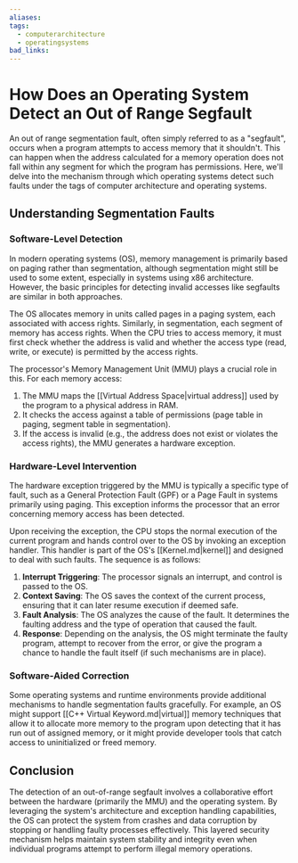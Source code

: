 ```yaml
---
aliases:
tags:
  - computerarchitecture
  - operatingsystems
bad_links:
---
```

# How Does an Operating System Detect an Out of Range Segfault

An out of range segmentation fault, often simply referred to as a "segfault", occurs when a program attempts to access memory that it shouldn't. This can happen when the address calculated for a memory operation does not fall within any segment for which the program has permissions. Here, we'll delve into the mechanism through which operating systems detect such faults under the tags of computer architecture and operating systems.

## Understanding Segmentation Faults

### Software-Level Detection

In modern operating systems (OS), memory management is primarily based on paging rather than segmentation, although segmentation might still be used to some extent, especially in systems using x86 architecture. However, the basic principles for detecting invalid accesses like segfaults are similar in both approaches.

The OS allocates memory in units called pages in a paging system, each associated with access rights. Similarly, in segmentation, each segment of memory has access rights. When the CPU tries to access memory, it must first check whether the address is valid and whether the access type (read, write, or execute) is permitted by the access rights.

The processor's Memory Management Unit (MMU) plays a crucial role in this. For each memory access:

1. The MMU maps the [[Virtual Address Space|virtual address]] used by the program to a physical address in RAM.
2. It checks the access against a table of permissions (page table in paging, segment table in segmentation).
3. If the access is invalid (e.g., the address does not exist or violates the access rights), the MMU generates a hardware exception.

### Hardware-Level Intervention

The hardware exception triggered by the MMU is typically a specific type of fault, such as a General Protection Fault (GPF) or a Page Fault in systems primarily using paging. This exception informs the processor that an error concerning memory access has been detected.

Upon receiving the exception, the CPU stops the normal execution of the current program and hands control over to the OS by invoking an exception handler. This handler is part of the OS's [[Kernel.md|kernel]] and designed to deal with such faults. The sequence is as follows:

1. **Interrupt Triggering**: The processor signals an interrupt, and control is passed to the OS.
2. **Context Saving**: The OS saves the context of the current process, ensuring that it can later resume execution if deemed safe.
3. **Fault Analysis**: The OS analyzes the cause of the fault. It determines the faulting address and the type of operation that caused the fault.
4. **Response**: Depending on the analysis, the OS might terminate the faulty program, attempt to recover from the error, or give the program a chance to handle the fault itself (if such mechanisms are in place).

### Software-Aided Correction

Some operating systems and runtime environments provide additional mechanisms to handle segmentation faults gracefully. For example, an OS might support [[C++ Virtual Keyword.md|virtual]] memory techniques that allow it to allocate more memory to the program upon detecting that it has run out of assigned memory, or it might provide developer tools that catch access to uninitialized or freed memory.

## Conclusion

The detection of an out-of-range segfault involves a collaborative effort between the hardware (primarily the MMU) and the operating system. By leveraging the system's architecture and exception handling capabilities, the OS can protect the system from crashes and data corruption by stopping or handling faulty processes effectively. This layered security mechanism helps maintain system stability and integrity even when individual programs attempt to perform illegal memory operations.